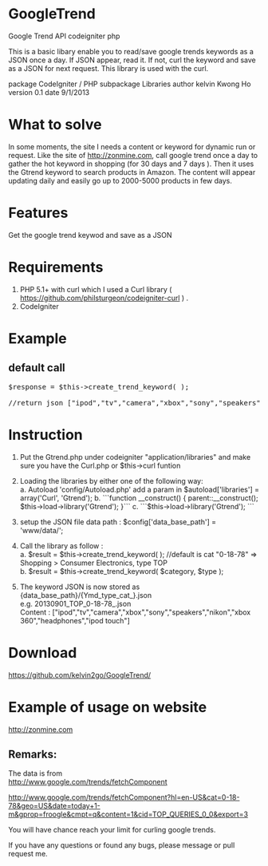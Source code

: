 GoogleTrend
===========

Google Trend API codeigniter php


This is a basic libary enable you to read/save google trends keywords as a JSON once a day. If JSON appear, read it. If not, curl the keyword and save as a JSON for next request. 
This library is used with the curl.

package       CodeIgniter / PHP
subpackage    Libraries
author        kelvin Kwong Ho 
version       0.1
date          9/1/2013

What to solve
=============
In some moments, the site I needs a content or keyword for dynamic run or request. Like the site of http://zonmine.com, call google trend once a day to gather the hot keyword in shopping (for 30 days and 7 days ).
Then it uses the Gtrend keyword to search products in Amazon. The content will appear updating daily and easily go up to 2000-5000 products in few days.

Features
========
Get the google trend keywod and save as a JSON

Requirements
============
1. PHP 5.1+ with curl which I used a Curl library ( https://github.com/philsturgeon/codeigniter-curl ) .
2. CodeIgniter 

Example
=======
default call
------------
<pre>
$response = $this->create_trend_keyword( );

//return json ["ipod","tv","camera","xbox","sony","speakers","nikon","xbox 360","headphones","ipod touch"]
</pre>

Instruction
===========
1. Put the Gtrend.php under codeigniter "application/libraries" and make sure you have the Curl.php or $this->curl funtion
2. Loading the libraries by either one of the following way:  
a. Autoload 'config/Autoload.php' add a param in  $autoload['libraries'] = array('Curl', 'Gtrend');  
b. ```function __construct() {  
	parent::__construct();  
	$this->load->library('Gtrend');  
	}```  
c. ```$this->load->library('Gtrend');  ```
	
3. setup the JSON file data path :
$config['data_base_path'] = 'www/data/';
    
4. Call the library as follow :  
a. $result = $this->create_trend_keyword( ); //default is cat "0-18-78" => Shopping > Consumer Electronics, type TOP  
b. $result = $this->create_trend_keyword( $category, $type );

5. The keyword JSON is now stored as {data_base_path}/{Ymd_type_cat_}.json   
e.g. 20130901_TOP_0-18-78_.json  
Content : ["ipod","tv","camera","xbox","sony","speakers","nikon","xbox 360","headphones","ipod touch"]  



Download
========
https://github.com/kelvin2go/GoogleTrend/


Example of usage on website
===========================
http://zonmine.com

Remarks:
--------
The data is from  
http://www.google.com/trends/fetchComponent  
  
http://www.google.com/trends/fetchComponent?hl=en-US&cat=0-18-78&geo=US&date=today+1-m&gprop=froogle&cmpt=q&content=1&cid=TOP_QUERIES_0_0&export=3  

You will have chance reach your limit for curling google trends.

If you have any questions or found any bugs, please message or pull request me. 

